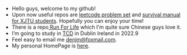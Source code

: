 - Hello guys, welcome to my github!
- Upon now useful repos are [leetcode problem set](https://github.com/djm-xjtu/leetcode_company_wise_questions) and [survival manual for XJTU students](https://github.com/djm-xjtu/XJTUer_Helpyourself). Hopefully you can enjoy your time!
- There is a repo[ Run For Life](https://github.com/djm-xjtu/run/tree/main) which I'm quite sure Chinese guys love it.
- I’m going to study in [TCD](https://en.wikipedia.org/wiki/Trinity_College_Dublin) in Dublin Ireland in 2022.9
- Feel easy to email me denjm@foxmail.com.
- My personal HomePage is [here](https://djm-xjtu.github.io/).

<!---
djm-xjtu/djm-xjtu is a ✨ special ✨ repository because its `README.md` (this file) appears on your GitHub profile.
You can click the Preview link to take a look at your changes.
--->
